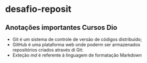 # desafio-reposit

## Anotações importantes Cursos Dio
 - Git é um sistema de controle de versão de códigos distribuído;
 - GitHub é uma plataforma web onde poderm ser armazenados repositórios criados através di Git:
 - Exteção *md* é referente à linguagem de formatação Markdown
